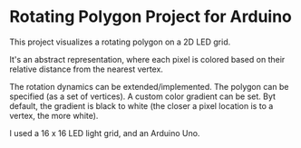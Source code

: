 # Rotating Polygon Project for Arduino

This project visualizes a rotating polygon on a 2D LED grid.

It's an abstract representation, where each pixel is colored based on their relative distance from the nearest vertex.

The rotation dynamics can be extended/implemented. The polygon can be specified (as a set of vertices). A custom color gradient can be set. Byt default, the gradient is black to white (the closer a pixel location is to a vertex, the more white).

I used a 16 x 16 LED light grid, and an Arduino Uno.